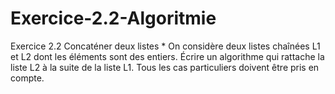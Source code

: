 # Exercice-2.2-Algoritmie
Exercice 2.2 Concaténer deux listes * On considère deux listes chaînées L1 et L2 dont les éléments sont des entiers. Écrire un algorithme qui rattache la liste L2 à la suite de la liste L1. Tous les cas particuliers doivent être pris en compte.
